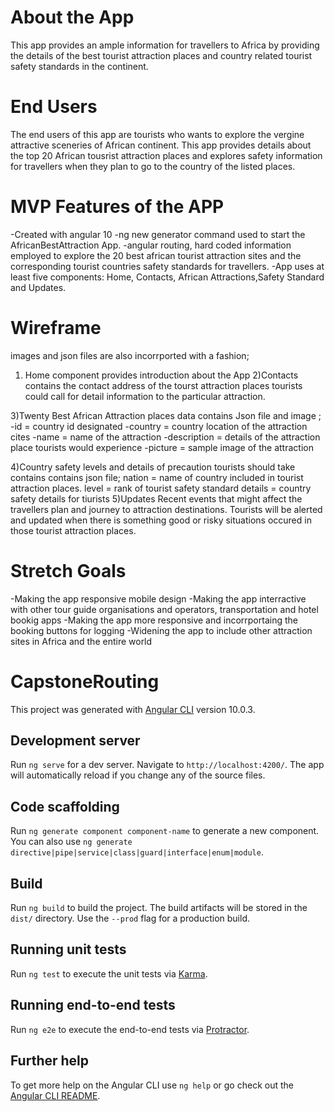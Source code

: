 # About the App

This app provides an ample information for travellers to Africa by providing the details of 
the best tourist attraction places and country related tourist safety standards 
in the continent. 

# End Users 

The end users of this app are tourists who wants to explore the vergine attractive sceneries of African continent.
This app provides details about the top 20 African tousrist attraction places and explores safety information for travellers
when they plan to go to the country of the listed places.

# MVP Features of the APP

-Created with angular 10
-ng new generator command used to start the AfricanBestAttraction App.
-angular routing, hard coded information employed to explore the 20 best 
african tourist attraction sites and the corresponding tourist countries 
safety standards for travellers. 
-App uses at least five components: Home, Contacts, African Attractions,Safety Standard and Updates.

# Wireframe 
images and json files are also incorrported with a fashion;
1) Home component provides introduction about the App
2)Contacts contains the contact address of the tourst attraction places 
tourists could call for detail information to the particular attraction.

 3)Twenty Best African Attraction places data contains Json file and image ;
        -id = country id designated 
        -country = country location of the attraction cites
        -name = name of the attraction 
        -description = details of the attraction place tourists would experience
        -picture = sample image of the attraction 

4)Country safety levels and details of precaution tourists should take 
contains contains json file;
        nation = name of country included in tourist attraction places.
        level = rank of tourist safety standard
        details = country safety details for tiurists 
5)Updates 
Recent events that might affect the travellers plan and journey to attraction destinations.
Tourists will be alerted and updated when there is something good or risky situations occured in 
those tourist attraction places. 

# Stretch Goals

-Making the app responsive mobile design 
-Making the app interractive with other tour guide organisations and operators, transportation and hotel bookig apps 
-Making the app more responsive and incorrportaing the booking buttons for logging 
-Widening the app to include other attraction sites in Africa and the entire world

# CapstoneRouting

This project was generated with [Angular CLI](https://github.com/angular/angular-cli) version 10.0.3.

## Development server

Run `ng serve` for a dev server. Navigate to `http://localhost:4200/`. The app will automatically reload if you change any of the source files.

## Code scaffolding

Run `ng generate component component-name` to generate a new component. You can also use `ng generate directive|pipe|service|class|guard|interface|enum|module`.

## Build

Run `ng build` to build the project. The build artifacts will be stored in the `dist/` directory. Use the `--prod` flag for a production build.

## Running unit tests

Run `ng test` to execute the unit tests via [Karma](https://karma-runner.github.io).

## Running end-to-end tests

Run `ng e2e` to execute the end-to-end tests via [Protractor](http://www.protractortest.org/).

## Further help

To get more help on the Angular CLI use `ng help` or go check out the [Angular CLI README](https://github.com/angular/angular-cli/blob/master/README.md).
